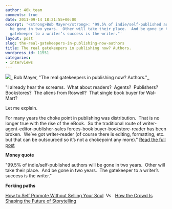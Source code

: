 ```yaml
---
author: 40k team
comments: true
date: 2011-09-14 18:21:55+00:00
excerpt: '<strong>Bob Mayer</strong>: "99.5% of indie/self-published authors will
  be gone in two years.  Other will take their place.  And be gone in two years.  The
  gatekeeper to a writer’s success is the writer."'
layout: post
slug: the-real-gatekeepers-in-publishing-now-authors
title: The real gatekeepers in publishing now? Authors.
wordpress_id: 11551
categories:
- interviews
---
```


![](http://www.40kbooks.com/wp-content/uploads/IndieWay2.jpg)_ Bob Mayer, "The real gatekeepers in publishing now? Authors."_

"I already hear the screams.  What about readers?  Agents?  Publishers?   Bookstores?  The aliens from Roswell?  That single book buyer for Wal-Mart?

Let me explain.

For many years the choke point in publishing was distribution.  That is no longer true with the rise of the eBook.  So the traditional route of writer-agent-editor-publisher-sales forces-book buyer-bookstore-reader has been broken.  We’ve got writer-reader (of course there is editing, formatting, etc. but that can be outsourced so it’s not a chokepoint any more)."
[Read the full post](http://writeitforward.wordpress.com/2011/09/14/the-real-gatekeepers-in-publishing-now-authors/)

**Money quote**

"99.5% of indie/self-published authors will be gone in two years.  Other will take their place.  And be gone in two years.  The gatekeeper to a writer’s success is the writer."

**Forking paths**

[How to Self Promote Without Selling Your Soul](http://ow.ly/6tQlW)  Vs.  [How the Crowd Is Shaping the Future of Storytelling](http://t.co/83vgNv8)
